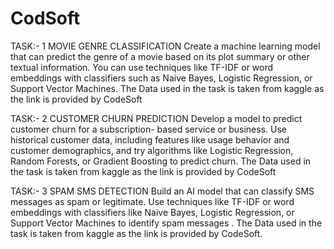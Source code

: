 # CodSoft
TASK:- 1
MOVIE GENRE CLASSIFICATION
Create a machine learning model that can predict the genre of a movie based on its plot summary or other textual information. You can use techniques like TF-IDF or word embeddings with classifiers such as Naive Bayes, Logistic Regression, or Support Vector Machines. The Data used in the task is taken from kaggle as the link is provided by CodeSoft

TASK:- 2
CUSTOMER CHURN PREDICTION
Develop a model to predict customer churn for a subscription- based service or business. Use historical customer data, including features like usage behavior and customer demographics, and try algorithms like Logistic Regression, Random Forests, or Gradient Boosting to predict churn. The Data used in the task is taken from kaggle as the link is provided by CodeSoft

TASK:- 3
SPAM SMS DETECTION
Build an AI model that can classify SMS messages as spam or legitimate. Use techniques like TF-IDF or word embeddings with classifiers like Naive Bayes, Logistic Regression, or Support Vector Machines to identify spam messages . The Data used in the task is taken from kaggle as the link is provided by CodeSoft.
